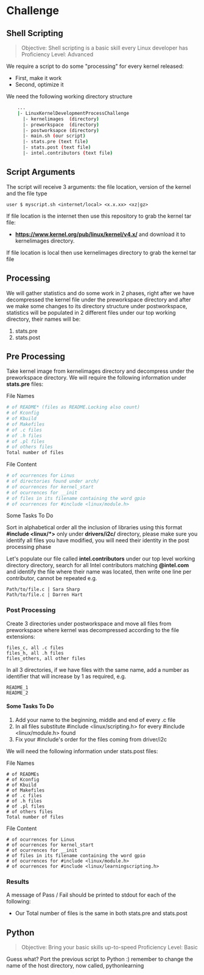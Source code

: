 # Challenge

## Shell Scripting

> Objective: Shell scripting is a basic skill every Linux developer has
> Proficiency Level: Advanced

We require a script to do some "processing" for every kernel released: 
- First, make it work
- Second, optimize it

We need the following working directory structure

```sh
    ...
    |- LinuxKernelDevelopmentProcessChallenge
      |- kernelimages  (directory)
      |- preworkspace  (directory)
      |- postworksapce (directory)
      |- main.sh (our script)
      |- stats.pre (text file)
      |- stats.post (text file)
      |- intel.contributors (text file)
```

## Script Arguments

The script will receive 3 arguments: the file location, version of the kernel and the file type

    user $ myscript.sh <internet/local> <x.x.xx> <xz|gz>

If file location is the internet then use this repository to grab the kernel tar file:
- __https://www.kernel.org/pub/linux/kernel/v4.x/__
and download it to kernelimages directory.

If file location is local then use kernelimages directory to grab the kernel tar file

## Processing

We will gather statistics and do some work in 2 phases, right after we have decompressed the kernel file under the preworkspace directory and after we make some changes to its directory structure under postworkspace, statistics will be populated in 2 different files under our top working directory, their names will be:

1. stats.pre
2. stats.post

## Pre Processing

Take kernel image from kernelimages directory and decompress under the preworkspace directory. We will require the following information under **stats.pre** files:

File Names

```sh
# of README* (files as README.Locking also count)
# of Kconfig
# of Kbuild
# of Makefiles
# of .c files
# of .h files
# of .pl files
# of others files
Total number of files
```

File Content

```sh
# of ocurrences for Linus
# of directories found under arch/
# of ocurrences for kernel_start
# of ocurrences for __init
# of files in its filename containing the word gpio
# of ocurrences for #include <linux/module.h>
```

Some Tasks To Do

Sort in alphabetical order all the inclusion of libraries using this format **#include <linux/*>** only under **drivers/i2c/** directory, please make sure you identify all files you have modified, you will need their identity in the post processing phase

Let's populate our file called **intel.contributors** under our top level working directory directory, search for all Intel contributors matching **@intel.com** and identify the file where their name was located, then write one line per contributor, cannot be repeated e.g.

    Path/to/file.c | Sara Sharp
    Path/to/file.c | Darren Hart

### Post Processing

Create 3 directories under postworkspace and move all files from preworkspace where kernel was decompressed according to the file extensions:

    files_c, all .c files
    files_h, all .h files
    files_others, all other files

In all 3 directories, if we have files with the same name, add a number as identifier that will increase by 1 as required, e.g.

    README_1
    README_2

#### Some Tasks To Do

1. Add your name to the beginning, middle and end of every .c file
2. In all files substitute #include <linux/scripting.h> for every #include <linux/module.h> found
3. Fix your #include's order for the files coming from driver/i2c

We will need the following information under stats.post files:

File Names

    # of READMEs
    # of Kconfig
    # of Kbuild
    # of Makefiles
    # of .c files
    # of .h files
    # of .pl files
    # of others files
    Total number of files

File Content

    # of ocurrences for Linus
    # of ocurrences for kernel_start
    # of ocurrences for __init
    # of files in its filename containing the word gpio
    # of ocurrences for #include <linux/module.h>
    # of ocurrences for #include <linux/learningscripting.h>

### Results

A message of Pass / Fail should be printed to stdout for each of the following:

- Our Total number of files is the same in both stats.pre and stats.post

## Python

> Objective: Bring your basic skills up-to-speed
> Proficiency Level: Basic

Guess what? Port the previous script to Python :) remember to change the name of the host directory, now called, pythonlearning 